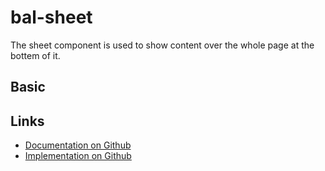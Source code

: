 # bal-sheet

<!-- START: human documentation top -->

The sheet component is used to show content over the whole page at the bottem of it.

<!-- END: human documentation top -->

## Basic

<ClientOnly><docs-demo-bal-sheet-86></docs-demo-bal-sheet-86></ClientOnly>







<!-- START: human documentation bottom -->

<!-- END: human documentation bottom -->


## Links

* [Documentation on Github](https://github.com/baloise/design-system/blob/master/docs/src/components/components/bal-sheet.md)
* [Implementation on Github](https://github.com/baloise/design-system/blob/master/packages/components/src/components/bal-sheet)
